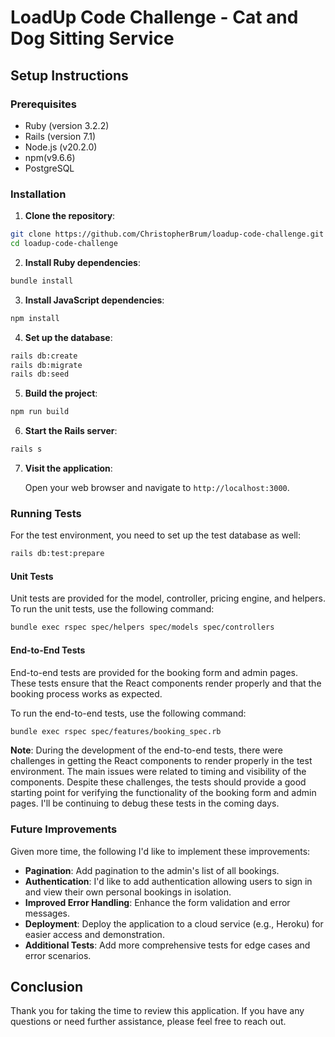 # LoadUp Code Challenge - Cat and Dog Sitting Service

## Setup Instructions

### Prerequisites

- Ruby (version 3.2.2)
- Rails (version 7.1)
- Node.js (v20.2.0)
- npm(v9.6.6)
- PostgreSQL

### Installation

1. **Clone the repository**:

```sh
git clone https://github.com/ChristopherBrum/loadup-code-challenge.git
cd loadup-code-challenge
```

2. **Install Ruby dependencies**:

```sh
bundle install
```

3. **Install JavaScript dependencies**:

```sh
npm install
```

4. **Set up the database**:

```sh
rails db:create
rails db:migrate
rails db:seed
```

5. **Build the project**:

```sh
npm run build
```

6. **Start the Rails server**:

```sh
rails s
```

7. **Visit the application**:

   Open your web browser and navigate to `http://localhost:3000`.

### Running Tests

For the test environment, you need to set up the test database as well:

```sh
rails db:test:prepare
```

#### Unit Tests

Unit tests are provided for the model, controller, pricing engine, and helpers. To run the unit tests, use the following command:

```sh
bundle exec rspec spec/helpers spec/models spec/controllers
```

#### End-to-End Tests

End-to-end tests are provided for the booking form and admin pages. These tests ensure that the React components render properly and that the booking process works as expected.

To run the end-to-end tests, use the following command:

```sh
bundle exec rspec spec/features/booking_spec.rb
```

**Note**: During the development of the end-to-end tests, there were challenges in getting the React components to render properly in the test environment. The main issues were related to timing and visibility of the components. Despite these challenges, the tests should provide a good starting point for verifying the functionality of the booking form and admin pages. I'll be continuing to debug these tests in the coming days. 

### Future Improvements

Given more time, the following I'd like to implement these improvements:

- **Pagination**: Add pagination to the admin's list of all bookings.
- **Authentication**: I'd like to add authentication allowing users to sign in and view their own personal bookings in isolation.
- **Improved Error Handling**: Enhance the form validation and error messages.
- **Deployment**: Deploy the application to a cloud service (e.g., Heroku) for easier access and demonstration.
- **Additional Tests**: Add more comprehensive tests for edge cases and error scenarios.

## Conclusion

Thank you for taking the time to review this application. If you have any questions or need further assistance, please feel free to reach out.
